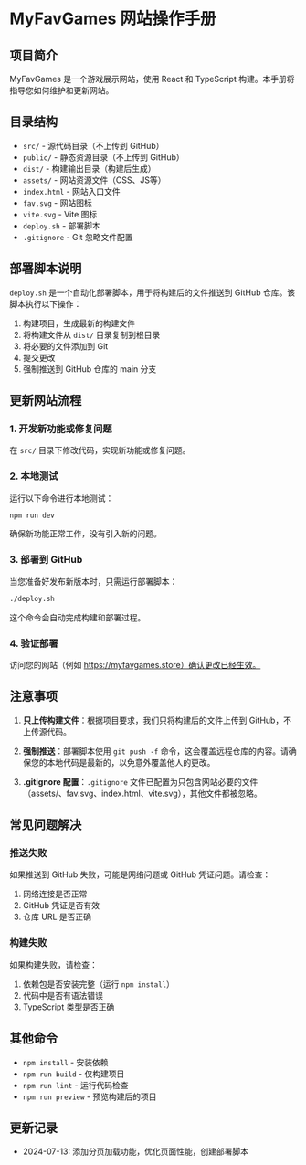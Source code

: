 # MyFavGames 网站操作手册

## 项目简介

MyFavGames 是一个游戏展示网站，使用 React 和 TypeScript 构建。本手册将指导您如何维护和更新网站。

## 目录结构

- `src/` - 源代码目录（不上传到 GitHub）
- `public/` - 静态资源目录（不上传到 GitHub）
- `dist/` - 构建输出目录（构建后生成）
- `assets/` - 网站资源文件（CSS、JS等）
- `index.html` - 网站入口文件
- `fav.svg` - 网站图标
- `vite.svg` - Vite 图标
- `deploy.sh` - 部署脚本
- `.gitignore` - Git 忽略文件配置

## 部署脚本说明

`deploy.sh` 是一个自动化部署脚本，用于将构建后的文件推送到 GitHub 仓库。该脚本执行以下操作：

1. 构建项目，生成最新的构建文件
2. 将构建文件从 `dist/` 目录复制到根目录
3. 将必要的文件添加到 Git
4. 提交更改
5. 强制推送到 GitHub 仓库的 main 分支

## 更新网站流程

### 1. 开发新功能或修复问题

在 `src/` 目录下修改代码，实现新功能或修复问题。

### 2. 本地测试

运行以下命令进行本地测试：

```bash
npm run dev
```

确保新功能正常工作，没有引入新的问题。

### 3. 部署到 GitHub

当您准备好发布新版本时，只需运行部署脚本：

```bash
./deploy.sh
```

这个命令会自动完成构建和部署过程。

### 4. 验证部署

访问您的网站（例如 https://myfavgames.store）确认更改已经生效。

## 注意事项

1. **只上传构建文件**：根据项目要求，我们只将构建后的文件上传到 GitHub，不上传源代码。

2. **强制推送**：部署脚本使用 `git push -f` 命令，这会覆盖远程仓库的内容。请确保您的本地代码是最新的，以免意外覆盖他人的更改。

3. **.gitignore 配置**：`.gitignore` 文件已配置为只包含网站必要的文件（assets/、fav.svg、index.html、vite.svg），其他文件都被忽略。

## 常见问题解决

### 推送失败

如果推送到 GitHub 失败，可能是网络问题或 GitHub 凭证问题。请检查：

1. 网络连接是否正常
2. GitHub 凭证是否有效
3. 仓库 URL 是否正确

### 构建失败

如果构建失败，请检查：

1. 依赖包是否安装完整（运行 `npm install`）
2. 代码中是否有语法错误
3. TypeScript 类型是否正确

## 其他命令

- `npm install` - 安装依赖
- `npm run build` - 仅构建项目
- `npm run lint` - 运行代码检查
- `npm run preview` - 预览构建后的项目

## 更新记录

- 2024-07-13: 添加分页加载功能，优化页面性能，创建部署脚本 